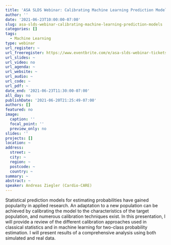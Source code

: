 ```yaml
---
title: 'ASA SLDS Webinar: Calibrating Machine Learning Prediction Models'
author: ''
date: '2021-06-23T10:00:00-07:00'
slug: asa-slds-webinar-calibrating-machine-learning-prediction-models
categories: []
tags:
  - Machine Learning
type: webinar
url_register: ~
url_freeregister: https://www.eventbrite.com/e/asa-slds-webinar-tickets-157684533685
url_slides: ~
url_video: no
url_agenda: ~
url_website: ~
url_audio: ~
url_code: ~
url_pdf: ~
date_end: '2021-06-23T11:30:00-07:00'
all_day: no
publishDate: '2021-06-20T21:25:49-07:00'
authors: []
featured: no
image:
  caption: ''
  focal_point: ''
  preview_only: no
slides: ''
projects: []
location: ~
address:
  street: ~
  city: ~
  region: ~
  postcode: ~
  country: ~
summary: ~
abstract: ~
speaker: Andreas Ziegler (Cardio-CARE)
---
```

<!--more-->
Statistical prediction models for estimating probabilities have gained popularity in applied research. An adaptation to a new population can be achieved by calibrating the model to the characteristics of the target population, and numerous calibration techniques exist. In this presentation, I will provide a review of the different calibration approaches used in classical statistics and in machine learning for two-class probability estimation. I will present results of a comprehensive analysis using both simulated and real data.